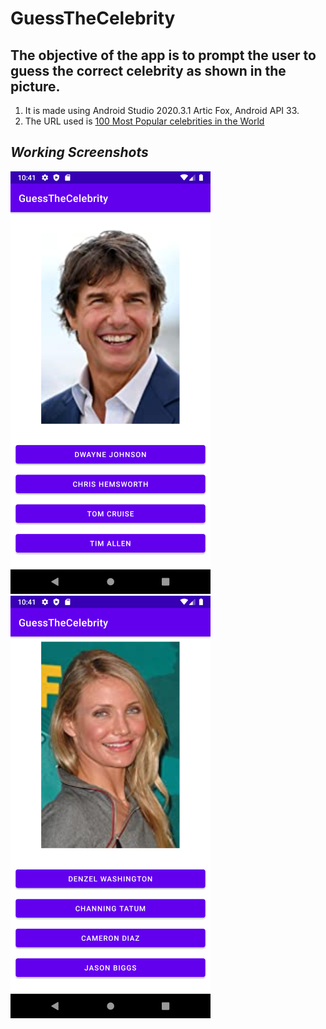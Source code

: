 # GuessTheCelebrity

## The objective of the app is to prompt the user to guess the correct celebrity as shown in the picture.
1. It is made using Android Studio 2020.3.1 Artic Fox, Android API 33.
2. The URL used is [100 Most Popular celebrities in the World](https://www.imdb.com/list/ls052283250/)

## *Working Screenshots*
![Alt](/assets/Screenshot-1.png "Screenshot-1")
![Alt](/assets/Screenshot-2.png "Screenshot-2")
